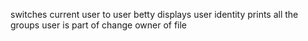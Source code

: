 switches current user to user betty
displays user identity
prints all the groups user is part of
change owner of file
